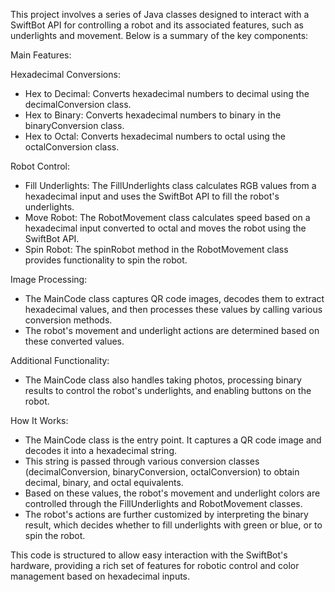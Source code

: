 This project involves a series of Java classes designed to interact with a SwiftBot API for controlling a robot and its associated features, such as underlights and movement. Below is a summary of the key components:

Main Features:

Hexadecimal Conversions:

- Hex to Decimal: Converts hexadecimal numbers to decimal using the decimalConversion class.
- Hex to Binary: Converts hexadecimal numbers to binary in the binaryConversion class.
- Hex to Octal: Converts hexadecimal numbers to octal using the octalConversion class.

Robot Control:

- Fill Underlights: The FillUnderlights class calculates RGB values from a hexadecimal input and uses the SwiftBot API to 
  fill the robot's underlights.
- Move Robot: The RobotMovement class calculates speed based on a hexadecimal input converted to octal and moves the robot 
  using the SwiftBot API.
- Spin Robot: The spinRobot method in the RobotMovement class provides functionality to spin the robot.

Image Processing:

- The MainCode class captures QR code images, decodes them to extract hexadecimal values, and then processes these values by 
  calling various conversion methods.
- The robot's movement and underlight actions are determined based on these converted values.

Additional Functionality:

- The MainCode class also handles taking photos, processing binary results to control the robot's underlights, and enabling 
  buttons on the robot.

How It Works:

- The MainCode class is the entry point. It captures a QR code image and decodes it into a hexadecimal string.
- This string is passed through various conversion classes (decimalConversion, binaryConversion, octalConversion) to obtain 
  decimal, binary, and octal equivalents.
- Based on these values, the robot's movement and underlight colors are controlled through the FillUnderlights and 
  RobotMovement classes.
- The robot's actions are further customized by interpreting the binary result, which decides whether to fill underlights 
  with green or blue, or to spin the robot.

This code is structured to allow easy interaction with the SwiftBot's hardware, providing a rich set of features for robotic control and color management based on hexadecimal inputs.
